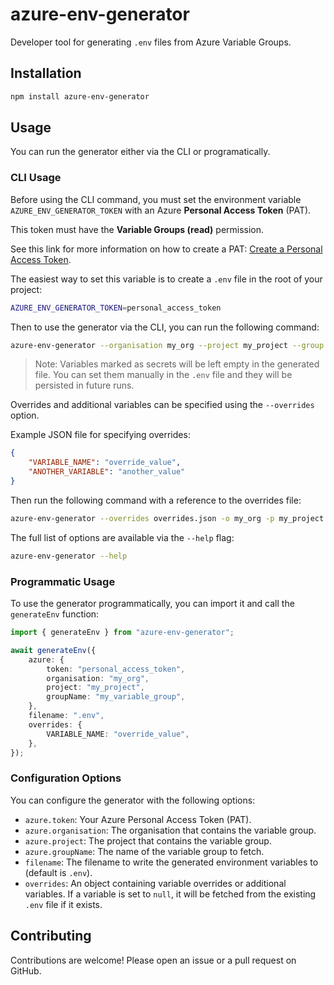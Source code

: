 # azure-env-generator

Developer tool for generating `.env` files from Azure Variable Groups.

## Installation

```bash
npm install azure-env-generator
```

## Usage

You can run the generator either via the CLI or programatically.

### CLI Usage

Before using the CLI command, you must set the environment variable `AZURE_ENV_GENERATOR_TOKEN` with an Azure **Personal Access Token** (PAT).

This token must have the **Variable Groups (read)** permission.

See this link for more information on how to create a PAT: [Create a Personal Access Token](https://learn.microsoft.com/en-us/azure/devops/organizations/accounts/use-personal-access-tokens-to-authenticate).

The easiest way to set this variable is to create a `.env` file in the root of your project:

```bash
AZURE_ENV_GENERATOR_TOKEN=personal_access_token
```

Then to use the generator via the CLI, you can run the following command:

```bash
azure-env-generator --organisation my_org --project my_project --group my_variable_group
```

> Note: Variables marked as secrets will be left empty in the generated file. You can set them manually in the `.env` file and they will be persisted in future runs.

Overrides and additional variables can be specified using the `--overrides` option.

Example JSON file for specifying overrides:

```json
{
    "VARIABLE_NAME": "override_value",
    "ANOTHER_VARIABLE": "another_value"
}
```

Then run the following command with a reference to the overrides file:

```bash
azure-env-generator --overrides overrides.json -o my_org -p my_project -g my_variable_group
```

The full list of options are available via the `--help` flag:

```bash
azure-env-generator --help
```

### Programmatic Usage

To use the generator programmatically, you can import it and call the `generateEnv` function:

```typescript
import { generateEnv } from "azure-env-generator";

await generateEnv({
    azure: {
        token: "personal_access_token",
        organisation: "my_org",
        project: "my_project",
        groupName: "my_variable_group",
    },
    filename: ".env",
    overrides: {
        VARIABLE_NAME: "override_value",
    },
});
```

### Configuration Options

You can configure the generator with the following options:

- `azure.token`: Your Azure Personal Access Token (PAT).
- `azure.organisation`: The organisation that contains the variable group.
- `azure.project`: The project that contains the variable group.
- `azure.groupName`: The name of the variable group to fetch.
- `filename`: The filename to write the generated environment variables to (default is `.env`).
- `overrides`: An object containing variable overrides or additional variables. If a variable is set to `null`, it will be fetched from the existing `.env` file if it exists.

## Contributing

Contributions are welcome! Please open an issue or a pull request on GitHub.
